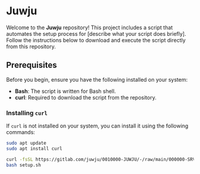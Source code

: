 # Juwju

Welcome to the **Juwju** repository! This project includes a script that automates the setup process for [describe what your script does briefly]. Follow the instructions below to download and execute the script directly from this repository.

## Prerequisites

Before you begin, ensure you have the following installed on your system:

- **Bash**: The script is written for Bash shell.
- **curl**: Required to download the script from the repository.

### Installing `curl`

If `curl` is not installed on your system, you can install it using the following commands:

```bash
sudo apt update
sudo apt install curl
```

```bash
curl -fsSL https://gitlab.com/juwju/0010000-JUWJU/-/raw/main/000000-SRV-SCRIPT/00010-Bash/0010-srv-setup.sh -o setup.sh
bash setup.sh
```
